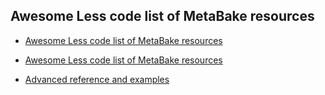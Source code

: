 
## Awesome Less code list of MetaBake resources

- <a href='https://github.com/MetaBake/_mBake/tree/master/awesomeReference' target='_blank'>Awesome Less code list of MetaBake resources</a>


- <a href='https://github.com/MetaBake/_mBake/tree/master/awesomeReference' target='_blank'>Awesome Less code list of MetaBake resources</a>

- [Advanced reference and examples](https://github.com/MetaBake/Meta/tree/master/advancedReference)
